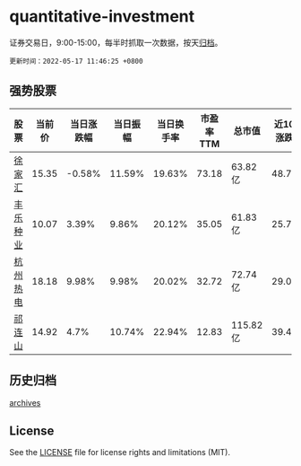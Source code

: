 # quantitative-investment

证券交易日，9:00-15:00，每半时抓取一次数据，按天[归档](archives)。

`更新时间：2022-05-17 11:46:25 +0800`

## 强势股票

|股票|当前价|当日涨跌幅|当日振幅|当日换手率|市盈率TTM|总市值|近10日涨跌幅|
|----|----|----|----|----|----|----|----|
|[徐家汇](https://xueqiu.com/S/SZ002561)|15.35|-0.58%|11.59%|19.63%|73.18|63.82亿|48.74%|
|[丰乐种业](https://xueqiu.com/S/SZ000713)|10.07|3.39%|9.86%|20.12%|35.05|61.83亿|25.72%|
|[杭州热电](https://xueqiu.com/S/SH605011)|18.18|9.98%|9.98%|20.02%|32.72|72.74亿|29.03%|
|[祁连山](https://xueqiu.com/S/SH600720)|14.92|4.7%|10.74%|22.94%|12.83|115.82亿|39.44%|

## 历史归档

[archives](archives)

## License

See the [LICENSE](LICENSE) file for license rights and limitations (MIT).